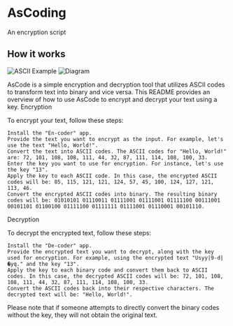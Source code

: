 # AsCoding
An encryption script

## How it works ##

![ASCII Example](https://github.com/CYBERSOLDIERwastaken/AsCoding/assets/96685085/8b2de76c-ec66-4f13-9f6f-4563e8d3c21c)
![Diagram](https://github.com/CYBERSOLDIERwastaken/AsCoding/assets/96685085/1c7022e2-a862-459c-8aea-8e7c2ae2837c)

AsCode is a simple encryption and decryption tool that utilizes ASCII codes to transform text into binary and vice versa. This README provides an overview of how to use AsCode to encrypt and decrypt your text using a key.
Encryption

To encrypt your text, follow these steps:

    Install the "En-coder" app.
    Provide the text you want to encrypt as the input. For example, let's use the text "Hello, World!".
    Convert the text into ASCII codes. The ASCII codes for "Hello, World!" are: 72, 101, 108, 108, 111, 44, 32, 87, 111, 114, 108, 100, 33.
    Enter the key you want to use for encryption. For instance, let's use the key "13".
    Apply the key to each ASCII code. In this case, the encrypted ASCII codes will be: 85, 115, 121, 121, 124, 57, 45, 100, 124, 127, 121, 113, 46.
    Convert the encrypted ASCII codes into binary. The resulting binary codes will be: 01010101 01110011 01111001 01111001 01111100 00111001 00101101 01100100 01111100 01111111 01111001 01110001 00101110.

Decryption

To decrypt the encrypted text, follow these steps:

    Install the "De-coder" app.
    Provide the encrypted text you want to decrypt, along with the key used for encryption. For example, using the encrypted text "Usyy|9-d|�yq." and the key "13".
    Apply the key to each binary code and convert them back to ASCII codes. In this case, the decrypted ASCII codes will be: 72, 101, 108, 108, 111, 44, 32, 87, 111, 114, 108, 100, 33.
    Convert the ASCII codes back into their respective characters. The decrypted text will be: "Hello, World!".

Please note that if someone attempts to directly convert the binary codes without the key, they will not obtain the original text.
